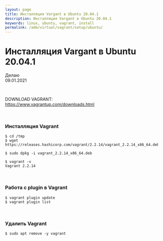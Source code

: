 ```yaml
---
layout: page
title: Инсталляция Vargant в Ubuntu 20.04.1
description: Инсталляция Vargant в Ubuntu 20.04.1
keywords: linux, ubuntu, vagrant, install
permalink: /adm/virtual/vagrant/setup/ubuntu/
---
```


# Инсталляция Vargant в Ubuntu 20.04.1

Делаю  
09.01.2021

<br/>

DOWNLOAD VAGRANT:  
https://www.vagrantup.com/downloads.html

<br/>

### Инсталляция Vagrant

    $ cd /tmp
    $ wget https://releases.hashicorp.com/vagrant/2.2.14/vagrant_2.2.14_x86_64.deb

    $ sudo dpkg -i vagrant_2.2.14_x86_64.deb

    $ vagrant -v
    Vagrant 2.2.14

<br/>

### Работа с plugin в Vagrant

    $ vagrant plugin update
    $ vagrant plugin list

<br/>

### Удалить Vagrant

    $ sudo apt remove -y vagrant
